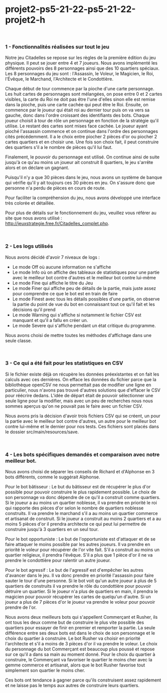 # projet2-ps5-21-22-ps5-21-22-projet2-h

<br/>

### 1 - Fonctionnalités réalisées sur tout le jeu

Notre jeu Citadelles se repose sur les règles de la première édition du jeu physique. Il peut se jouer entre 4 et 7
joueurs. Nous avons implémenté les différents pouvoirs des 8 personnages ainsi que des 10 quartiers spéciaux. Les 8
personnages du jeu sont : l'Assassin, le Voleur, le Magicien, le Roi, l'Évêque, le Marchand, l'Architecte et le
Condottière.

Chaque début de tour commence par la pioche d'une carte personnage. Les huit cartes de personnages sont mélangées, on
pose entre 0 et 2 cartes visibles, la carte du Roi ne doit pas être l'une d'elles sinon elle est remise dans la pioche,
puis une carte cachée qui peut être le Roi. Ensuite, on commence par le joueur qui était roi au dernier tour puis on va
vers sa gauche, donc dans l'ordre croissant des identifiants des bots. Chaque joueur choisit à tour de rôle un
personnage en fonction de la stratégie qu'il utilise. Le restant des cartes sont mises face cachée. Le joueur ayant
pioché l'assassin commence et on continue dans l'ordre des personnages cités précédemment. Il a le choix entre piocher 2
pièces d'or ou piocher 2 cartes quartiers et en choisir une. Une fois son choix fait, il peut construire des quartiers
s'il a le nombre de pièces qu'il lui faut.

Finalement, le pouvoir du personnage est utilisé. On continue ainsi de suite jusqu'à ce qu'au moins un joueur ait
construit 8 quartiers, le jeu s'arrête alors et on déclare un gagnant.

Puisqu'il n'y a que 30 pièces dans le jeu, nous avons un système de banque qui vérifie qu'il y ait toujours ces 30
pièces en jeu. On s'assure donc que personne n'a perdu de pièces en cours de route.

Pour faciliter la compréhension du jeu, nous avons développé une interface très colorée et détaillée.

Pour plus de détails sur le fonctionnement du jeu, veuillez vous référer au site que nous avons
utilisé : http://jeuxstrategie.free.fr/Citadelles_complet.php.

<br/>

### 2 - Les logs utilisés

Nous avons décidé d'avoir 7 niveaux de logs :

- Le mode Off où aucune information ne s'affiche
- Le mode Info où on affiche des tableaux de statistiques pour une partie avec le meilleur bot contre d'autres et le
  meilleur bot contre lui-même
- Le mode Fine qui affiche le titre du Jeu
- Le mode Finer qui affiche peu de détails de la partie, mais juste assez pour comprendre ce que le bot est en train de
  faire
- Le mode Finest avec tous les détails possibles d'une partie, on observe la partie du point de vue du bot en
  connaissant tout ce qu'il fait et les décisions qu'il prend
- Le mode Warning qui s'affiche si notamment le fichier CSV est manquant et qu'il a fallu en créer un.
- Le mode Severe qui s'affiche pendant un état critique du programme. <br/>

Nous avons choisi de mettre toutes les méthodes d'affichage dans une seule classe.

<br/>

### 3 - Ce qui a été fait pour les statistiques en CSV

Si le fichier existe déjà on récupère les données préexistantes et on fait les calculs avec ces dernières. On efface les
données du fichier parce que la bibliothèque openCSV ne nous permettait pas de modifier une ligne en particulier, nous
n'avons pas trouvé d'autres solutions que d'effacer le CSV pour réécrire dedans. L'idée de départ était de pouvoir
sélectionner une seule ligne pour la modifier, mais avec un peu de recherches nous nous sommes aperçus qu'on ne pouvait
pas le faire avec un fichier CSV.

Nous avons pris la décision d'avoir trois fichiers CSV qui se créent, un pour la partie avec le meilleur bot contre
d'autres, un autre pour le meilleur bot contre lui-même et le dernier pour nos tests. Ces fichiers sont placés dans le
dossier src/main/resources/save.

<br/>

### 4 - Les bots spécifiques demandés et comparaison avec notre meilleur bot.

Nous avons choisi de séparer les conseils de Richard et d'Alphonse en 3 bots différents, comme le suggérait Alphonse.

Pour le bot bâtisseur : Le but du bâtisseur est de récupérer le plus d'or possible pour pouvoir construire le plus
rapidement possible. Le choix de son personnage va donc dépendre de ce qu'il a construit comme quartiers. Si le joueur a
au moins un quartier noblesse, il va prendre en priorité le roi qui rapporte des pièces d'or selon le nombre de
quartiers noblesse construits. Il va prendre le marchand s'il a au moins un quartier commerce et artisanat de construit.
Si le joueur a construit au moins 2 quartiers et a au moins 5 pièces d'or il prendra architecte ce qui peut lui
permettre de construire jusqu'à 3 quartiers en un seul tour.

Pour le bot opportuniste : Le but de l'opportuniste est d'attaquer et de se faire attaquer le moins possible par les
autres joueurs. Il va prendre en priorité le voleur pour récupérer de l'or vite fait. S'il a construit au moins un
quartier religieux, il prendra l'évêque. S'il a plus que 1 pièce d'or il ne va prendre le condottière pour ralentir un
autre joueur.

Pour le bot agressif : Le but de l'agressif est d'empêcher les autres d'avancer dans le jeu. Il va donc prendre en
priorité l'assassin pour faire sauter le tour d'une personne. Si le bot voit qu'un autre joueur à plus de 5 quartiers de
construits il va prendre le rôle du condottière pour pouvoir détruire un quartier. Si le joueur n'a plus de quartiers en
main, il prendra le magicien pour pouvoir récupérer les cartes de quelqu'un d'autre. Si un joueur a plus de 7 pièces
d'or le joueur va prendre le voleur pour pouvoir prendre de l'or.

Nous avons deux meilleurs bots qui s'appellent Commerçant et Rusher, ils ont tous les deux comme but de construire le
plus vite possible des quartiers pour essayer de finir en premier et remporter la partie. La seule différence entre ses
deux bots est dans le choix de son personnage et le choix du quartier à construire. Le bot Rusher va choisir en priorité
l'architecte et s'il a moins de 3 pièces d'or il va prendre le voleur. Le choix du personnage du bot Commerçant est
beaucoup plus poussé et repose sur ce qu'il a dans sa main au moment donné. Pour le choix du quartier à construire, le
Commerçant va favoriser le quartier le moins cher avec la gemme commerce et artisanat, alors que le bot Rusher favorise
tout simplement son quartier le moins cher.

Ces bots ont tendance à gagner parce qu'ils construisent assez rapidement et ne laisse pas le temps aux autres de
construire leurs quartiers. 